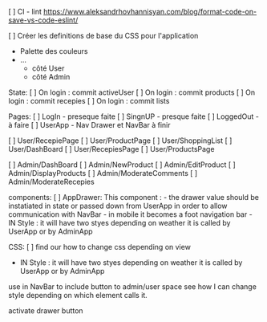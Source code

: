 [ ] CI - lint https://www.aleksandrhovhannisyan.com/blog/format-code-on-save-vs-code-eslint/

[ ] Créer les definitions de base du CSS pour l'application

- Palette des couleurs
- ...
  - côté User
  - côté Admin

State:
[ ] On login : commit activeUser
[ ] On login : commit products
[ ] On login : commit recepies
[ ] On login : commit lists

Pages:
[ ] LogIn - preseque faite
[ ] SingnUP - presque faite
[ ] LoggedOut - à faire
[ ] UserApp - Nav Drawer et NavBar à finir

[ ] User/RecepiePage
[ ] User/ProductPage
[ ] User/ShoppingList
[ ] User/DashBoard
[ ] User/RecepiesPage
[ ] User/ProductsPage

[ ] Admin/DashBoard
[ ] Admin/NewProduct
[ ] Admin/EditProduct
[ ] Admin/DisplayProducts
[ ] Admin/ModerateComments
[ ] Admin/ModerateRecepies

components:
[ ] AppDrawer: This component : - the drawer value should be instatiated in state or passed down from UserApp in order to allow
communication with NavBar - in mobile it becomes a foot navigation bar - IN Style : it will have two styes depending on
weather it is called by UserApp or by AdminApp

CSS:
[ ] find our how to change css depending on view

- IN Style : it will have two styes depending on weather it is called by UserApp
  or by AdminApp

use <slot> in NavBar to include button to admin/user space
see how I can change style depending on which element calls it.

activate drawer button
